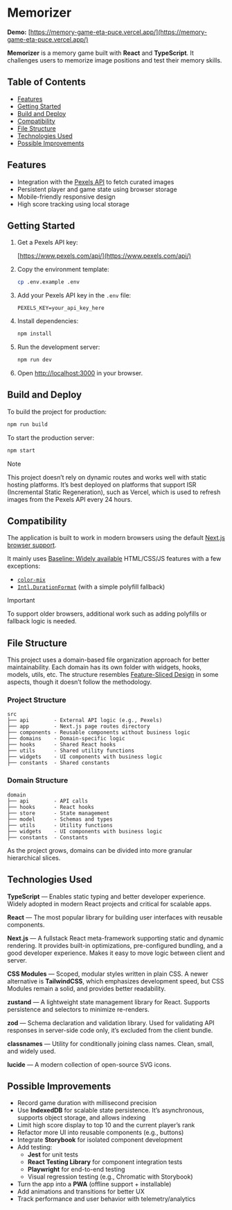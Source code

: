 # Memorizer

**Demo:** [https://memory-game-eta-puce.vercel.app/](https://memory-game-eta-puce.vercel.app/)

**Memorizer** is a memory game built with **React** and **TypeScript**. It challenges users to memorize image positions and test their memory skills.

## Table of Contents

- [Features](#features)
- [Getting Started](#getting-started)
- [Build and Deploy](#build-and-deploy)
- [Compatibility](#compatibility)
- [File Structure](#file-structure)
- [Technologies Used](#technologies-used)
- [Possible Improvements](#possible-improvements)

## Features

- Integration with the [Pexels API](https://www.pexels.com/api/) to fetch curated images
- Persistent player and game state using browser storage
- Mobile-friendly responsive design
- High score tracking using local storage

## Getting Started

1. Get a Pexels API key:

   [https://www.pexels.com/api/](https://www.pexels.com/api/)

2. Copy the environment template:

   ```bash
   cp .env.example .env
   ```

3. Add your Pexels API key in the `.env` file:

   ```env
   PEXELS_KEY=your_api_key_here
   ```

4. Install dependencies:

   ```bash
   npm install
   ```

5. Run the development server:

   ```bash
   npm run dev
   ```

6. Open [http://localhost:3000](http://localhost:3000) in your browser.

## Build and Deploy

To build the project for production:

```bash
npm run build
```

To start the production server:

```bash
npm start
```

> [!NOTE]  
> This project doesn’t rely on dynamic routes and works well with static hosting platforms. It’s best deployed on platforms that support ISR (Incremental Static Regeneration), such as Vercel, which is used to refresh images from the Pexels API every 24 hours.

## Compatibility

The application is built to work in modern browsers using the default [Next.js browser support](https://nextjs.org/docs/architecture/supported-browsers).

It mainly uses [Baseline: Widely available](https://developer.mozilla.org/en-US/docs/Glossary/Baseline/Compatibility#baseline_badges) HTML/CSS/JS features with a few exceptions:

- [`color-mix`](https://developer.mozilla.org/en-US/docs/Web/CSS/color_value/color-mix)
- [`Intl.DurationFormat`](https://developer.mozilla.org/en-US/docs/Web/JavaScript/Reference/Global_Objects/Intl/DurationFormat) (with a simple polyfill fallback)

> [!IMPORTANT]  
> To support older browsers, additional work such as adding polyfills or fallback logic is needed.

## File Structure

This project uses a domain-based file organization approach for better maintainability. Each domain has its own folder with widgets, hooks, models, utils, etc. The structure resembles [Feature-Sliced Design](https://feature-sliced.github.io/documentation/) in some aspects, though it doesn’t follow the methodology.

### Project Structure

```
src
├── api        - External API logic (e.g., Pexels)
├── app        - Next.js page routes directory
├── components - Reusable components without business logic
├── domains    - Domain-specific logic
├── hooks      - Shared React hooks
├── utils      - Shared utility functions
├── widgets    - UI components with business logic
├── constants  - Shared constants
```

### Domain Structure

```
domain
├── api        - API calls
├── hooks      - React hooks
├── store      - State management
├── model      - Schemas and types
├── utils      - Utility functions
├── widgets    - UI components with business logic
├── constants  - Constants
```

As the project grows, domains can be divided into more granular hierarchical slices.

## Technologies Used

**TypeScript** — Enables static typing and better developer experience. Widely adopted in modern React projects and critical for scalable apps.

**React** — The most popular library for building user interfaces with reusable components.

**Next.js** — A fullstack React meta-framework supporting static and dynamic rendering. It provides built-in optimizations, pre-configured bundling, and a good developer experience. Makes it easy to move logic between client and server.

**CSS Modules** — Scoped, modular styles written in plain CSS. A newer alternative is **TailwindCSS**, which emphasizes development speed, but CSS Modules remain a solid, and provides better readability.

**zustand** — A lightweight state management library for React. Supports persistence and selectors to minimize re-renders.

**zod** — Schema declaration and validation library. Used for validating API responses in server-side code only, it’s excluded from the client bundle.

**classnames** — Utility for conditionally joining class names. Clean, small, and widely used.

**lucide** — A modern collection of open-source SVG icons.

## Possible Improvements

- Record game duration with millisecond precision
- Use **IndexedDB** for scalable state persistence. It’s asynchronous, supports object storage, and allows indexing
- Limit high score display to top 10 and the current player’s rank
- Refactor more UI into reusable components (e.g., buttons)
- Integrate **Storybook** for isolated component development
- Add testing:
  - **Jest** for unit tests
  - **React Testing Library** for component integration tests
  - **Playwright** for end-to-end testing
  - Visual regression testing (e.g., Chromatic with Storybook)
- Turn the app into a **PWA** (offline support + installable)
- Add animations and transitions for better UX
- Track performance and user behavior with telemetry/analytics
